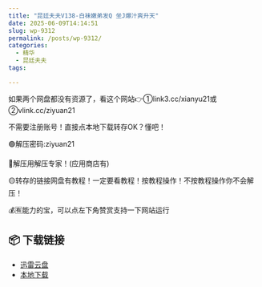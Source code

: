 ```yaml
---
title: "昆廷夫夫V138-白袜嫩弟发Q 坐J爆汁爽升天"
date: 2025-06-09T14:14:51
slug: wp-9312
permalink: /posts/wp-9312/
categories:
  - 精华
  - 昆廷夫夫
tags:

---
```


如果两个网盘都没有资源了，看这个网站👉①link3.cc/xianyu21或②vlink.cc/ziyuan21

不需要注册账号！直接点本地下载转存OK？懂吧！

🟢解压密码:ziyuan21

🔵解压用解压专家！(应用商店有)

🟡转存的链接网盘有教程！一定要看教程！按教程操作！不按教程操作你不会解压！

💰🈶能力的宝，可以点左下角赞赏支持一下网站运行

## 📦 下载链接
- [迅雷云盘](https://blziyuan21.com/pay-download/9312?key=967e83e2fd&down_id=0)
- [本地下载](https://blziyuan21.com/pay-download/9312?key=967e83e2fd&down_id=1)

